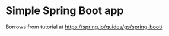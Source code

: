 Simple Spring Boot app
======================

Borrows from tutorial at https://spring.io/guides/gs/spring-boot/